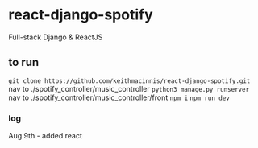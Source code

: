 # react-django-spotify
Full-stack Django &amp; ReactJS 



## to run
``` git clone https://github.com/keithmacinnis/react-django-spotify.git ```
nav to ./spotify_controller/music_controller
``` python3 manage.py runserver ```
nav to ./spotify_controller/music_controller/front
``` npm i ``` 
``` npm run dev ```

### log

Aug 9th - added react 
